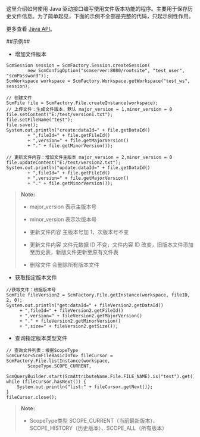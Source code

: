 这里介绍如何使用 Java 驱动接口编写使用文件版本功能的程序。主要用于保存历史文件信息。为了简单起见，下面的示例不全部是完整的代码，只起示例性作用。

更多查看 [Java API][java_api]。

##示例##
* 增加文件版本

```lang-javascript
ScmSession session = ScmFactory.Session.createSession(
        new ScmConfigOption("scmserver:8080/rootsite", "test_user", "scmPassword"));
ScmWorkspace workspace = ScmFactory.Workspace.getWorkspace("test_ws", session);

// 创建文件
ScmFile file = ScmFactory.File.createInstance(workspace);
// 上传文件：生成文件版本，默认 major_version = 1,minor_version = 0
file.setContent("E:/test/version1.txt");
file.setFileName("test");
file.save();
System.out.println("create:dataId=" + file.getDataId() 
        + ",fileId=" + file.getFileId()
        + ",version=" + file.getMajorVersion() 
        + "." + file.getMinorVersion());

// 更新文件内容：增加文件主版本 major_version = 2,minor_version = 0
file.updateContent("E:/test/version2.txt");
System.out.println("update:dataId=" + file.getDataId() 
        + ",fileId=" + file.getFileId()
        + ",version=" + file.getMajorVersion() 
        + "." + file.getMinorVersion());
```
>  **Note:**
>
>  * major_version 表示主版本号
> 
>  * minor_version 表示次版本号 
> 
>  * 更新文件内容 主版本号加 1，次版本号不变
>  
>  * 更新文件内容 文件元数据 ID 不变，文件内容 ID 改变，旧版本文件添加至历史表，新版文件更新至原有文件表
> 
>  * 删除文件 会删除所有版本文件

* 获取指定版本文件

```lang-javascript
//获取文件：根据版本号
ScmFile fileVersion2 = ScmFactory.File.getInstance(workspace, fileID, 2, 0);
System.out.println("get:dataId=" + fileVersion2.getDataId()
     + ",fileId=" + fileVersion2.getFileId() 
     + ",version=" + fileVersion2.getMajorVersion() 
     + "." + fileVersion2.getMinorVersion() 
     + ",size=" + fileVersion2.getSize());
```

* 查询指定版本类型文件

```lang-javascript
// 查询文件列表：根据ScopeType
ScmCursor<ScmFileBasicInfo> fileCursor = ScmFactory.File.listInstance(workspace,
        ScopeType.SCOPE_CURRENT,
        ScmQueryBuilder.start(ScmAttributeName.File.FILE_NAME).is("test").get());
while (fileCursor.hasNext()) {
    System.out.println("list:" + fileCursor.getNext());
}
fileCursor.close();
```
>  **Note:**
>
>  * ScopeType类型 SCOPE_CURRENT（当前最新版本）、SCOPE_HISTORY（历史版本）、SCOPE_ALL（所有版本）


[java_api]:api/java/html/index.html





